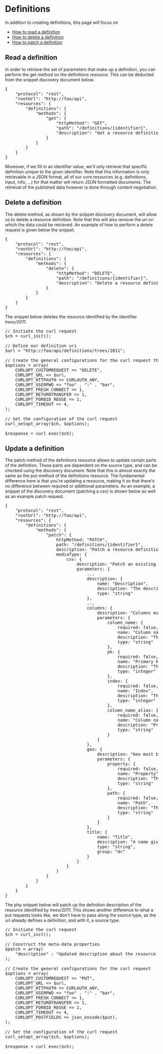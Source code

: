 # Definitions

In addition to creating definitions, this page will focus on

* [How to read a definition](#publish)
* [How to delete a definition](#delete)
* [How to patch a definition](#patch)

<a id='read' class='anchor'></a>
## Read a definition

In order to retrieve the set of parameters that make up a definition, you can perform the get method on the definitions resource. This can be deducted from the snippet discovery document below.

<pre class="prettyprint linenums">
{
    "protocol": "rest",
    "rootUrl": "http://foo/api",
    "resources": {
        "definitions": {
            "methods": {
                "get": {
                    "httpMethod": "GET",
                    "path": "/definitions/{identifier}",
                    "description": "Get a resource definition identified by the {identifier} value, or retrieve a list of the current definitions by leaving {identifier} empty."
                }
            }
        }
    }
}
</pre>

Moreover, if we fill in an identifier value, we'll only retrieve that specific definition unique to the given identifier. Note that this information is only retrievable in a JSON format, all of our core resources (e.g. definitions, input, info, ...) for that matter will return JSON formatted documents. The retrieval of the published data however is done through content negotiation.

<a id='delete' class='anchor'></a>
## Delete a definition

The delete method, as shown by the snippet discovery document, will allow us to delete a resource definition. Note that this will also remove the uri on which the data could be retrieved. An example of how to perform a delete request is given below the snippet.

<pre class="prettyprint linenums">
{
    "protocol": "rest",
    "rootUrl": "http://foo/api",
    "resources": {
        "definitions": {
            "methods": {
                "delete": {
                    "httpMethod": "DELETE",
                    "path": "/definitions/{identifier}",
                    "description": "Delete a resource definition identified by the {identifier} value."
                }
            }
        }
    }
}
</pre>

The snippet below deletes the resource identified by the identifier <em>trees/2011</em>.

<pre class="prettyprint linenums">
// Initiate the curl request
$ch = curl_init();

// Define our definition uri
$url = "http://foo/api/definitions/trees/2011";

// Create the general configurations for the curl request that deletes a resource definition
$options = array(
    CURLOPT_CUSTOMREQUEST => "DELETE",
    CURLOPT_URL => $url,
    CURLOPT_HTTPAUTH => CURLAUTH_ANY,
    CURLOPT_USERPWD => "foo" . ":" . "bar",
    CURLOPT_FRESH_CONNECT => 1,
    CURLOPT_RETURNTRANSFER => 1,
    CURLOPT_FORBID_REUSE => 1,
    CURLOPT_TIMEOUT => 4,
);

// Set the configuration of the curl request
curl_setopt_array($ch, $options);

$response = curl_exec($ch);
</pre>

<a id='patch' class='anchor'></a>
## Update a definition

The patch method of the definitions resource allows to update certain parts of the definition. These parts are dependent on the source type, and can be checked using the discovery document. Note that this is almost exactly the same as the put-method of the definitions resource. The fundamental difference here is that you're updating a resource, making it so that there's no difference between required or additional parameters. As an example, a snippet of the discovery document (patching a csv) is shown below as well as an example patch request.

<pre class="prettyprint linenums">
{
    "protocol": "rest",
    "rootUrl": "http://foo/api",
    "resources": {
        "definitions": {
            "methods": {
                "patch": {
                    httpMethod: "PATCH",
                    path: "/definitions/{identifier}",
                    description: "Patch a resource definition identified by the {identifier} value. In contrast to PUT, there's no need to pass the media type in the headers.",
                    mediaType: {
                        csv: {
                            description: "Patch an existing definition.",
                            parameters: {
                                ...
                                description: {
                                    name: "Description",
                                    description: "The descriptive or informational string that provides some context for you published dataset.",
                                    type: "string"
                                },
                                ...
                                columns: {
                                    description: "Columns must be an array of objects of which the template is described in the parameters section.",
                                    parameters: {
                                        column_name: {
                                            required: false,
                                            name: "Column name",
                                            description: "The column name that corresponds with the index.",
                                            type: "string"
                                        },
                                        pk: {
                                            required: false,
                                            name: "Primary key",
                                            description: "The index of the column that serves as a primary key when data is published. Rows will thus be indexed onto the value of the column which index is represented by the pk value.",
                                            type: "integer"
                                        },
                                        index: {
                                            required: false,
                                            name: "Index",
                                            description: "The index of the column, starting from 0.",
                                            type: "integer"
                                        },
                                        column_name_alias: {
                                            required: false,
                                            name: "Column name alias",
                                            description: "Provides an alias for the column name and will be used when data is requested instead of the column_name property.",
                                            type: "string"
                                        }
                                    }
                                },
                                geo: {
                                    description: "Geo must be an array of objects of which the template is described in the parameters section.",
                                    parameters: {
                                        property: {
                                            required: false,
                                            name: "Property",
                                            description: "This must be a string holding one of the following values polygon,latitude,longitude,polyline,multiline,point.",
                                            type: "string"
                                        },
                                        path: {
                                            required: false,
                                            name: "Path",
                                            description: "This takes on the path to the value of the property, for tabular data for example this will be the name of the column that holds the property value.",
                                            type: "string"
                                        }
                                    }
                                },
                                title: {
                                    name: "Title",
                                    description: "A name given to the resource.",
                                    type: "string",
                                    group: "dc"
                                }
                            }
                        }
                    }
                }
            }
        }
    }
}
</pre>

The php snippet below will patch up the definition description of the resource identified by <em>trees/2011</em>. This shows another difference to what a put requests looks like, we don't have to pass along the source type, as the uri already defines a definition, and with it, a source type.

<pre class="prettyprint linenums">
// Initiate the curl request
$ch = curl_init();

// Construct the meta-data properties
$patch = array(
    "description" : "Updated description about the resource trees/2011.",
);

// Create the general configurations for the curl request
$options = array(
    CURLOPT_CUSTOMREQUEST => "PUT",
    CURLOPT_URL => $url,
    CURLOPT_HTTPAUTH => CURLAUTH_ANY,
    CURLOPT_USERPWD => "foo" . ":" . "bar",
    CURLOPT_FRESH_CONNECT => 1,
    CURLOPT_RETURNTRANSFER => 1,
    CURLOPT_FORBID_REUSE => 1,
    CURLOPT_TIMEOUT => 4,
    CURLOPT_POSTFIELDS => json_encode($put),
);

// Set the configuration of the curl request
curl_setopt_array($ch, $options);

$response = curl_exec($ch);
</pre>

